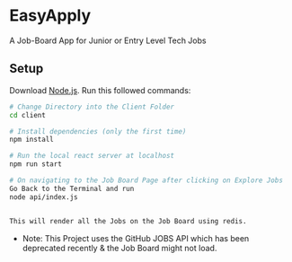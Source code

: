 # EasyApply
A Job-Board App for Junior or Entry Level Tech Jobs

## Setup
Download [Node.js](https://nodejs.org/en/download/).
Run this followed commands:

``` bash
# Change Directory into the Client Folder
cd client

# Install dependencies (only the first time)
npm install

# Run the local react server at localhost
npm run start

# On navigating to the Job Board Page after clicking on Explore Jobs
Go Back to the Terminal and run
node api/index.js


This will render all the Jobs on the Job Board using redis.

```
- Note: This Project uses the GitHub JOBS API which has been deprecated recently & the Job Board might not load.
